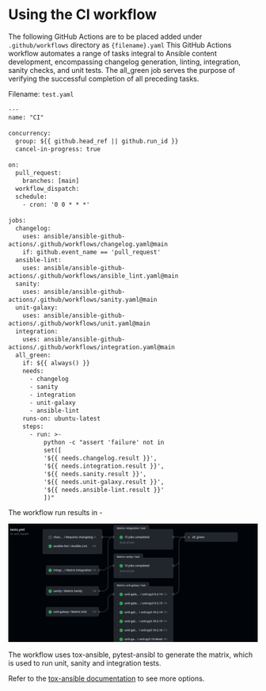 # Using the CI workflow

The following GitHub Actions are to be placed added under `.github/workflows` directory as `{filename}.yaml`
This GitHub Actions workflow automates a range of tasks integral to Ansible content development, encompassing changelog generation, linting, integration, sanity checks, and unit tests. The all_green job serves the purpose of verifying the successful completion of all preceding tasks.

Filename: `test.yaml`

```
---
name: "CI"

concurrency:
  group: ${{ github.head_ref || github.run_id }}
  cancel-in-progress: true

on:
  pull_request:
    branches: [main]
  workflow_dispatch:
  schedule:
    - cron: '0 0 * * *'

jobs:
  changelog:
    uses: ansible/ansible-github-actions/.github/workflows/changelog.yaml@main
    if: github.event_name == 'pull_request'
  ansible-lint:
    uses: ansible/ansible-github-actions/.github/workflows/ansible_lint.yaml@main
  sanity:
    uses: ansible/ansible-github-actions/.github/workflows/sanity.yaml@main
  unit-galaxy:
    uses: ansible/ansible-github-actions/.github/workflows/unit.yaml@main
  integration:
    uses: ansible/ansible-github-actions/.github/workflows/integration.yaml@main
  all_green:
    if: ${{ always() }}
    needs:
      - changelog
      - sanity
      - integration
      - unit-galaxy
      - ansible-lint
    runs-on: ubuntu-latest
    steps:
      - run: >-
          python -c "assert 'failure' not in
          set([
          '${{ needs.changelog.result }}',
          '${{ needs.integration.result }}',
          '${{ needs.sanity.result }}',
          '${{ needs.unit-galaxy.result }}',
          '${{ needs.ansible-lint.result }}'
          ])"
```

The workflow run results in -

![Alt text](./images/ci.png?raw=true "CI Run")

The workflow uses tox-ansible, pytest-ansibl to generate the matrix, which is used to run unit, sanity and integration tests.

Refer to the [tox-ansible documentation] to see more options.

[pytest-ansible]: https://ansible.readthedocs.io/projects/pytest-ansible/
[tox-ansible documentation]: https://ansible.readthedocs.io/projects/tox-ansible/
